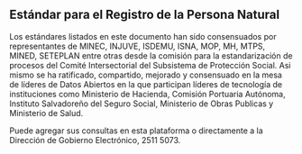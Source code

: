 ## Estándar para el Registro de la Persona Natural

Los estándares listados en este documento han sido consensuados por representantes de MINEC, INJUVE, ISDEMU, ISNA, MOP, MH, MTPS, MINED, SETEPLAN entre otras desde la comisión  para la estandarización de procesos del Comité Intersectorial del Subsistema de Protección Social.  Asi mismo se ha ratificado, compartido, mejorado y consensuado en la mesa de líderes de Datos Abiertos en la que participan líderes de tecnología de instituciones como Ministerio de Hacienda, Comisión Portuaria Autónoma, Instituto Salvadoreño del Seguro Social, Ministerio de Obras Publicas y Ministerio de Salud. 

Puede agregar sus consultas en esta plataforma o directamente a la Dirección de Gobierno Electrónico, 2511 5073.
